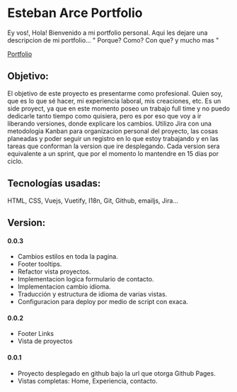 # Esteban Arce Portfolio

Ey vos!, Hola! Bienvenido a mi portfolio personal. Aqui les dejare una descripcion de mi portfolio... " Porque? Como? Con que? y mucho mas "

[Portfolio](http://estebana28.github.io/portfolio)

## Objetivo:

El objetivo de este proyecto es presentarme como profesional. Quien soy, que es lo que sé hacer, mi experiencia laboral, mis creaciones, etc.
Es un side proyect, ya que en este momento poseo un trabajo full time y no puedo dedicarle tanto tiempo como quisiera, pero es por eso que voy a ir liberando versiones, donde explicare los cambios.
Utilizo Jira con una metodologia Kanban para organizacion personal del proyecto, las cosas planeadas y poder seguir un registro en lo que estoy trabajando y en las tareas que conforman la version que ire desplegando. Cada version sera equivalente a un sprint, que por el momento lo mantendre en 15 dias por ciclo.

## Tecnologías usadas:

HTML, CSS, Vuejs, Vuetify, I18n, Git, Github, emailjs, Jira...

## Version:

#### 0.0.3
  * Cambios estilos en toda la pagina.
  * Footer tooltips.
  * Refactor vista proyectos.
  * Implementacion logica formulario de contacto.
  * Implementacion cambio idioma.
  * Traducción y estructura de idioma de varias vistas.
  * Configuracion para deploy por medio de script con exaca.
#### 0.0.2
  * Footer Links
  * Vista de proyectos
#### 0.0.1
  * Proyecto desplegado en github bajo la url que otorga Github Pages.
  * Vistas completas: Home, Experiencia, contacto.
